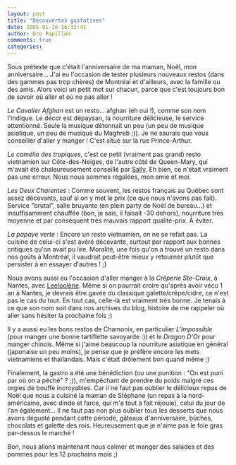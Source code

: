 ```yaml
---
layout: post
title: "Découvertes gustatives"
date: 2005-01-16 16:32:41
author: Dre Papillon
comments: true
categories: 
---
```



Sous prétexte que c'était l'anniversaire de ma maman, Noël, mon anniversaire...  J'ai eu l'occasion de tester plusieurs nouveaux restos (dans des gammes pas trop chères) de Montréal et d'ailleurs, avec la famille ou des amis.  Alors voici un petit mot sur chacun, parce que c'est toujours bon de savoir où aller et où ne pas aller !

*Le Cavalier Afghan* est un resto... afghan (eh oui !), comme son nom l'indique.  Le décor est dépaysan, la nourriture délicieuse, le service attentionné.  Seule la musique détonnait un peu (un peu de musique asiatique, un peu de musique du Maghreb ;)).  Je ne saurais que vous conseiller d'aller y manger !  C'est situé sur la rue Prince-Arthur.

*Le camélia des tropiques*, c'est ce petit (vraiment pas grand) resto vietnamien sur Côte-des-Neiges, de l'autre côté de Queen-Mary, qui m'avait été chaleureusement conseillé par [Sally](http://www.geocities.com/monde-de-sally/).  Eh bien, ce n'était vraiment pas une erreur.  Nous nous sommes régalées, mon amie et moi.

*Les Deux Charentes* : Comme souvent, les restos français au Québec sont assez décevants, sauf si on y met le prix (ce que nous n'avons pas fait).  Service "brutal", salle bruyante (en plein party de Noël de bureau...) et insuffisamment chauffée (bon, je sais, il faisait -30 dehors), nourriture très moyenne et par conséquent très mauvais rapport qualité-prix.  À éviter.

*La papaye verte* : Encore un resto vietnamien, on ne se refait pas.  La cuisine de celui-ci s'est avéré décevante, surtout par rapport aux bonnes critiques qu'on avait pu lire.  Moralité, une fois qu'on a trouvé un resto dans nos goûts à Montréal, il vaudrait peut-être mieux y retourner plutôt que persister à en essayer d'autres ! ;)

Nous avons aussi eu l'occasion d'aller manger à la *Crêperie Ste-Croix*, à Nantes, avec [Leeloolène](http://leeloolene.free.fr).   Même si on pourrait croire qu'après avoir vécu 1 an à Nantes, je devrais être gavée du classique galette/crêpe/cidre, ce n'est pas le cas du tout.  En tout cas, celle-là est vraiment très bonne.  Je tenais à ce que son nom soit dans nos archives du blog, histoire de me rappeler où aller sans hésiter la prochaine fois ;)

Il y a aussi eu les bons restos de Chamonix, en particulier *L'Impossible* (pour manger une bonne tartiflette savoyarde :)) et le *Dragon D'Or* pour manger chinois.  Même si j'aime beaucoup la nourriture asiatique en général (japonaise un peu moins), je pense que je préfère encore les mets vietnamiens et thaïlandais.  Mais c'était drôlement bon quand même ;)

Finalement, la gastro a été une bénédiction (ou une punition : "On est puni par où on a péché" ? ;)), m'empêchant de prendre du poids malgré ces orgies de bouffe incroyables.  Car il ne faut pas oublier le délicieux repas de Noël que nous a cuisiné la maman de Stéphane (un repas à la nord-américaine, avec dinde et farce, qui m'a tout à fait réjouie), celui du jour de l'an également...  Il ne faut pas non plus oublier tous les desserts que nous avons dégusté pendant cette période, gâteaux d'anniversaire, bûches, chocolats et galette des rois.  Heureusement que je n'aime pas le foie gras par-dessus le marché !

Bon, nous allons maintenant nous calmer et manger des salades et des pommes pour les 12 prochains mois ;)